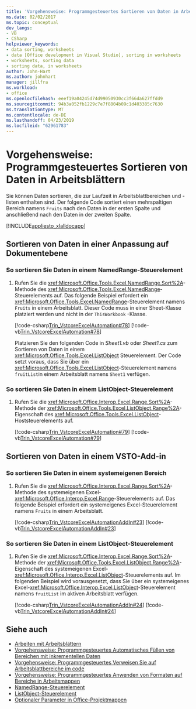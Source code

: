```yaml
---
title: 'Vorgehensweise: Programmgesteuertes Sortieren von Daten in Arbeitsblättern'
ms.date: 02/02/2017
ms.topic: conceptual
dev_langs:
- VB
- CSharp
helpviewer_keywords:
- data sorting, worksheets
- data [Office development in Visual Studio], sorting in worksheets
- worksheets, sorting data
- sorting data, in worksheets
author: John-Hart
ms.author: johnhart
manager: jillfra
ms.workload:
- office
ms.openlocfilehash: eeef19a04245d74d99050930cc3f66da627ffdd9
ms.sourcegitcommit: 94b3a052fb1229c7e7f8804b09c1d403385c7630
ms.translationtype: MT
ms.contentlocale: de-DE
ms.lasthandoff: 04/23/2019
ms.locfileid: "62961783"
---
```

# <a name="how-to-programmatically-sort-data-in-worksheets"></a>Vorgehensweise: Programmgesteuertes Sortieren von Daten in Arbeitsblättern
  Sie können Daten sortieren, die zur Laufzeit in Arbeitsblattbereichen und -listen enthalten sind. Der folgende Code sortiert einen mehrspaltigen Bereich namens `Fruits` nach den Daten in der ersten Spalte und anschließend nach den Daten in der zweiten Spalte.

 [!INCLUDE[appliesto_xlalldocapp](../vsto/includes/appliesto-xlalldocapp-md.md)]

## <a name="sort-data-in-a-document-level-customization"></a>Sortieren von Daten in einer Anpassung auf Dokumentebene

### <a name="to-sort-data-in-a-namedrange-control"></a>So sortieren Sie Daten in einem NamedRange-Steuerelement

1. Rufen Sie die <xref:Microsoft.Office.Tools.Excel.NamedRange.Sort%2A>-Methode des <xref:Microsoft.Office.Tools.Excel.NamedRange>-Steuerelements auf. Das folgende Beispiel erfordert ein <xref:Microsoft.Office.Tools.Excel.NamedRange>-Steuerelement namens `Fruits` in einem Arbeitsblatt. Dieser Code muss in einer Sheet-Klasse platziert werden und nicht in der `ThisWorkbook` -Klasse.

    [!code-csharp[Trin_VstcoreExcelAutomation#78](../vsto/codesnippet/CSharp/Trin_VstcoreExcelAutomationCS/Sheet1.cs#78)]
    [!code-vb[Trin_VstcoreExcelAutomation#78](../vsto/codesnippet/VisualBasic/Trin_VstcoreExcelAutomation/Sheet1.vb#78)]

   Platzieren Sie den folgenden Code in *Sheet1.vb* oder *Sheet1.cs* zum Sortieren von Daten in einem <xref:Microsoft.Office.Tools.Excel.ListObject> Steuerelement. Der Code setzt voraus, dass Sie über ein <xref:Microsoft.Office.Tools.Excel.ListObject>-Steuerelement namens `fruitList`in einem Arbeitsblatt namens `Sheet1` verfügen.

### <a name="to-sort-data-in-a-listobject-control"></a>So sortieren Sie Daten in einem ListObject-Steuerelement

1. Rufen Sie die <xref:Microsoft.Office.Interop.Excel.Range.Sort%2A>-Methode der <xref:Microsoft.Office.Tools.Excel.ListObject.Range%2A>-Eigenschaft des <xref:Microsoft.Office.Tools.Excel.ListObject>-Hoststeuerelements auf.

     [!code-csharp[Trin_VstcoreExcelAutomation#79](../vsto/codesnippet/CSharp/Trin_VstcoreExcelAutomationCS/Sheet1.cs#79)]
     [!code-vb[Trin_VstcoreExcelAutomation#79](../vsto/codesnippet/VisualBasic/Trin_VstcoreExcelAutomation/Sheet1.vb#79)]

## <a name="sort-data-in-a-vsto-add-in"></a>Sortieren von Daten in einem VSTO-Add-in

### <a name="to-sort-data-in-a-native-range"></a>So sortieren Sie Daten in einem systemeigenen Bereich

1. Rufen Sie die <xref:Microsoft.Office.Interop.Excel.Range.Sort%2A>-Methode des systemeigenen Excel-<xref:Microsoft.Office.Interop.Excel.Range>-Steuerelements auf. Das folgende Beispiel erfordert ein systemeigenes Excel-Steuerelement namens `Fruits` in einem Arbeitsblatt.

     [!code-csharp[Trin_VstcoreExcelAutomationAddIn#23](../vsto/codesnippet/CSharp/trin_vstcoreexcelautomationaddin/ThisAddIn.cs#23)]
     [!code-vb[Trin_VstcoreExcelAutomationAddIn#23](../vsto/codesnippet/VisualBasic/trin_vstcoreexcelautomationaddin/ThisAddIn.vb#23)]

### <a name="to-sort-data-in-a-listobject-control"></a>So sortieren Sie Daten in einem ListObject-Steuerelement

1. Rufen Sie die <xref:Microsoft.Office.Interop.Excel.Range.Sort%2A>-Methode der <xref:Microsoft.Office.Tools.Excel.ListObject.Range%2A>-Eigenschaft des systemeigenen Excel-<xref:Microsoft.Office.Interop.Excel.ListObject>-Steuerelements auf. Im folgenden Beispiel wird vorausgesetzt, dass Sie über ein systemeigenes Excel-<xref:Microsoft.Office.Interop.Excel.ListObject>-Steuerelement namens `fruitList` im aktiven Arbeitsblatt verfügen.

     [!code-csharp[Trin_VstcoreExcelAutomationAddIn#24](../vsto/codesnippet/CSharp/trin_vstcoreexcelautomationaddin/ThisAddIn.cs#24)]
     [!code-vb[Trin_VstcoreExcelAutomationAddIn#24](../vsto/codesnippet/VisualBasic/trin_vstcoreexcelautomationaddin/ThisAddIn.vb#24)]

## <a name="see-also"></a>Siehe auch
- [Arbeiten mit Arbeitsblättern](../vsto/working-with-worksheets.md)
- [Vorgehensweise: Programmgesteuertes Automatisches Füllen von Bereichen mit inkrementellen Daten](../vsto/how-to-programmatically-automatically-fill-ranges-with-incrementally-changing-data.md)
- [Vorgehensweise: Programmgesteuertes Verweisen Sie auf Arbeitsblattbereiche im code](../vsto/how-to-programmatically-refer-to-worksheet-ranges-in-code.md)
- [Vorgehensweise: Programmgesteuertes Anwenden von Formaten auf Bereiche in Arbeitsmappen](../vsto/how-to-programmatically-apply-styles-to-ranges-in-workbooks.md)
- [NamedRange-Steuerelement](../vsto/namedrange-control.md)
- [ListObject-Steuerelement](../vsto/listobject-control.md)
- [Optionaler Parameter in Office-Projektmappen](../vsto/optional-parameters-in-office-solutions.md)
